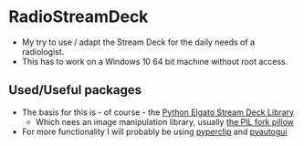 # RadioStreamDeck
* My try to use / adapt the Stream Deck for the daily needs of a radiologist.
* This has to work on a Windows 10 64 bit machine without root access.

## Used/Useful packages
* The basis for this is - of course - the [Python Elgato Stream Deck Library][pesdl]
  * Which nees an image manipulation library, usually [the PIL fork pillow][gpil]
* For more functionality I will probably be using [pyperclip][gpyper] and [pyautogui][gpyaut]


[pesdl]: https://github.com/abcminiuser/python-elgato-streamdeck
[gpil]: https://github.com/python-pillow/Pillow
[gpyper]: https://github.com/asweigart/pyperclip
[gpyaut]: https://github.com/asweigart/pyautogui